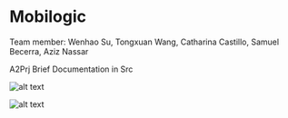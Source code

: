 # Mobilogic
Team member: Wenhao Su, Tongxuan Wang, Catharina Castillo, Samuel Becerra, Aziz Nassar </br>

A2Prj Brief Documentation in Src

![alt text](https://cdn.glitch.com/054c4816-3fec-4ace-bb4b-a26fb8c9d749%2F1607554255(1).jpg)

![alt text](https://cdn.glitch.com/054c4816-3fec-4ace-bb4b-a26fb8c9d749%2F1607554268(1).jpg)
